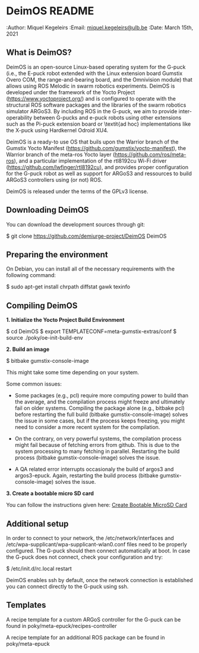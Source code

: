 DeimOS README
===================
:Author: Miquel Kegeleirs
:Email:  miquel.kegeleirs@ulb.be
:Date:   March 15th, 2021

What is DeimOS?
--------------------

DeimOS is an open-source Linux-based operating system for the G-puck (i.e., the E-puck robot extended with the Linux extension board Gumstix Overo COM, the range-and-bearing board, and the Omnivision module) that allows using ROS Melodic in swarm robotics experiments. DeimOS is developed  under the framework of the Yocto Project (https://www.yoctoproject.org/) and is configured to operate with the structural ROS software packages and the libraries of the swarm robotics simulator ARGoS3. By including ROS in the G-puck, we aim to provide inter-operability between G-pucks and e-puck robots using other extensions such as the Pi-puck extension board or \textit{ad hoc} implementations like the X-puck using Hardkernel Odroid XU4. 

DeimOS is a ready-to use OS that buils upon the Warrior branch of the Gumstix Yocto Manifest (https://github.com/gumstix/yocto-manifest), the Warrior branch of the meta-ros Yocto layer (https://github.com/ros/meta-ros), and a particular implementation of the rtl8192cu Wi-Fi driver (https://github.com/lwfinger/rtl8192cu), and provides proper configuration for the G-puck robot as well as support for ARGoS3 and ressources to build ARGoS3 controllers using (or not) ROS.

DeimOS is released under the terms of the GPLv3 license.

Downloading DeimOS
-----------------------

You can download the development sources through git:

 $ git clone https://github.com/demiurge-project/DeimOS DeimOS

Preparing the environment
---------------------

On Debian, you can install all of the necessary requirements
with the following command:

 $ sudo apt-get install chrpath diffstat gawk texinfo 

Compiling DeimOS
---------------------

**1. Initialize the Yocto Project Build Environment**

 $ cd DeimOS
 $ export TEMPLATECONF=meta-gumstix-extras/conf 
 $ source ./poky/oe-init-build-env

**2. Build an image**

 $ bitbake gumstix-console-image
 
 This might take some time depending on your system.
 
 Some common issues:
 
 * Some packages (e.g., pcl) require more computing power to build than the average, and the compilation process might freeze and ultimately fail on older systems.
 Compiling the package alone (e.g., bitbake pcl) before restarting the full build (bitbake gumstix-console-image) solves the issue in some cases, but if the process keeps freezing, you might need to consider a more recent system for the compilation.
 
 * On the contrary, on very powerful systems, the compilation process might fail because of fetching errors from github. This is due to the system processing to many fetching in parallel.
 Restarting the build process (bitbake gumstix-console-image) solves the issue.
 
 * A QA related error interrupts occasionaly the build of argos3 and argos3-epuck. Again, restarting the build process (bitbake gumstix-console-image) solves the issue.
 

**3. Create a bootable micro SD card**

You can follow the instructions given here: [Create Bootable MicroSD Card](https://www.gumstix.com/support/getting-started/create-bootable-microsd-card/ "Create Card")

Additional setup
---------------------

In order to connect to your network, the /etc/network/interfaces and /etc/wpa-supplicant/wpa-supplicant-wlan0.conf files need to be properly configured.
The G-puck should then connect automatically at boot.
In case the G-puck does not connect, check your configuration and try:

 $ /etc/init.d/rc.local restart

DeimOS enables ssh by default, once the network connection is established you can connect directly to the G-puck using ssh.

Templates
---------------------

A recipe template for a custom ARGoS controller for the G-puck can be found in poky/meta-epuck/recipes-controller

A recipe template for an additional ROS package can be found in poky/meta-epuck
